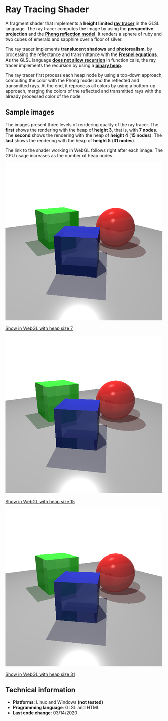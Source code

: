 # Ray Tracing Shader

A fragment shader that implements a __height limited [ray tracer](https://en.wikipedia.org/wiki/Ray_tracing_(graphics))__ in the GLSL language.
The ray tracer computes the image by using the __perspective projection__ and the [__Phong reflection model__](https://en.wikipedia.org/wiki/Phong_reflection_model).
It renders a sphere of ruby and two cubes of emerald and sapphire over a floor of silver.

The ray tracer implements __translucent shadows__ and __photorealism__, by processing the reflectance and transmittance with the [__Fresnel equations__](https://en.wikipedia.org/wiki/Fresnel_equations).
As the GLSL language [__does not allow recursion__](https://www.khronos.org/registry/OpenGL/specs/gl/GLSLangSpec.4.60.html#function-definitions) in function calls, the ray tracer implements the recursion by using a [__binary heap__](https://en.wikipedia.org/wiki/Binary_heap).

The ray tracer first process each heap node by using a top-down approach, computing the color with the Phong model and the reflected and transmitted rays.
At the end, it reprocess all colors by using a bottom-up approach, merging the colors of the reflected and transmitted rays with the already processed color of the node.


## Sample images

The images present three levels of rendering quality of the ray tracer.
The __first__ shows the rendering with the heap of __height 3__, that is, with __7 nodes__.
The __second__ shows the rendering with the heap of __height 4__ (__15 nodes__).
The __last__ shows the rendering with the heap of __height 5__ (__31 nodes__).

The link to the shader working in WebGL follows right after each image.
The GPU usage increases as the number of heap nodes.

![Sample Image](7/SampleImage.png)

[Show in WebGL with heap size 7](https://santiagoviertel.github.io/ray-tracing-shader/7)

![Sample Image](15/SampleImage.png)

[Show in WebGL with heap size 15](https://santiagoviertel.github.io/ray-tracing-shader/15)

![Sample Image](31/SampleImage.png)

[Show in WebGL with heap size 31](https://santiagoviertel.github.io/ray-tracing-shader/31)


## Technical information

- __Platforms__: Linux and Windows __(not tested)__
- __Programming language__: GLSL and HTML
- __Last code change__: 03/14/2020
